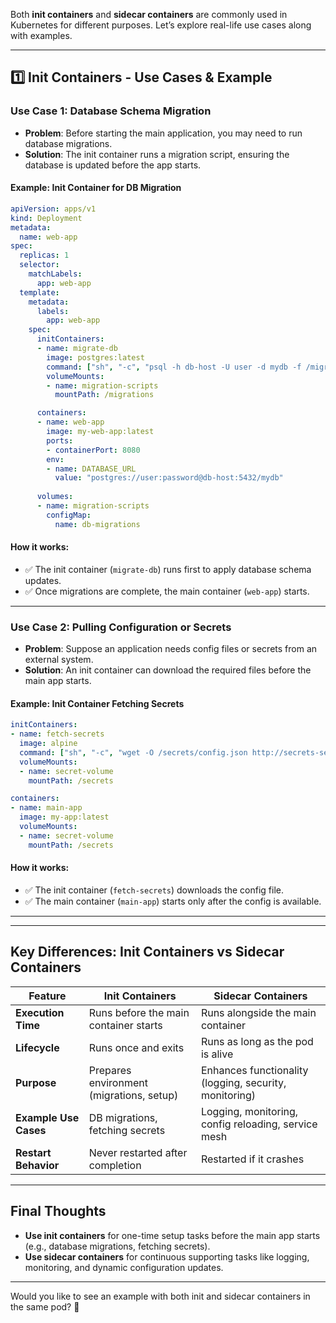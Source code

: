 
Both **init containers** and **sidecar containers** are commonly used in Kubernetes for different purposes. Let’s explore real-life use cases along with examples.

---

## 1️⃣ Init Containers - Use Cases & Example

### Use Case 1: Database Schema Migration

- **Problem**: Before starting the main application, you may need to run database migrations.
- **Solution**: The init container runs a migration script, ensuring the database is updated before the app starts.

#### Example: Init Container for DB Migration

```yaml
apiVersion: apps/v1
kind: Deployment
metadata:
  name: web-app
spec:
  replicas: 1
  selector:
    matchLabels:
      app: web-app
  template:
    metadata:
      labels:
        app: web-app
    spec:
      initContainers:
      - name: migrate-db
        image: postgres:latest
        command: ["sh", "-c", "psql -h db-host -U user -d mydb -f /migrations/schema.sql"]
        volumeMounts:
        - name: migration-scripts
          mountPath: /migrations

      containers:
      - name: web-app
        image: my-web-app:latest
        ports:
        - containerPort: 8080
        env:
        - name: DATABASE_URL
          value: "postgres://user:password@db-host:5432/mydb"
      
      volumes:
      - name: migration-scripts
        configMap:
          name: db-migrations
```

#### How it works:

- ✅ The init container (`migrate-db`) runs first to apply database schema updates.
- ✅ Once migrations are complete, the main container (`web-app`) starts.

---

### Use Case 2: Pulling Configuration or Secrets

- **Problem**: Suppose an application needs config files or secrets from an external system.
- **Solution**: An init container can download the required files before the main app starts.

#### Example: Init Container Fetching Secrets

```yaml
initContainers:
- name: fetch-secrets
  image: alpine
  command: ["sh", "-c", "wget -O /secrets/config.json http://secrets-server/config"]
  volumeMounts:
  - name: secret-volume
    mountPath: /secrets

containers:
- name: main-app
  image: my-app:latest
  volumeMounts:
  - name: secret-volume
    mountPath: /secrets
```

#### How it works:

- ✅ The init container (`fetch-secrets`) downloads the config file.
- ✅ The main container (`main-app`) starts only after the config is available.

---


---

## Key Differences: Init Containers vs Sidecar Containers

| Feature              | Init Containers                               | Sidecar Containers                           |
|----------------------|-----------------------------------------------|----------------------------------------------|
| **Execution Time**    | Runs before the main container starts         | Runs alongside the main container            |
| **Lifecycle**         | Runs once and exits                           | Runs as long as the pod is alive             |
| **Purpose**           | Prepares environment (migrations, setup)      | Enhances functionality (logging, security, monitoring) |
| **Example Use Cases** | DB migrations, fetching secrets               | Logging, monitoring, config reloading, service mesh |
| **Restart Behavior**  | Never restarted after completion              | Restarted if it crashes                      |

---

## Final Thoughts

- **Use init containers** for one-time setup tasks before the main app starts (e.g., database migrations, fetching secrets).
- **Use sidecar containers** for continuous supporting tasks like logging, monitoring, and dynamic configuration updates.

---

Would you like to see an example with both init and sidecar containers in the same pod? 🚀
```